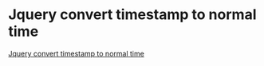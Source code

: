 # Jquery convert timestamp to normal time
[Jquery convert timestamp to normal time](https://aiwithcloud.com/2022/09/16/jquery_convert_timestamp_to_normal_time/)
